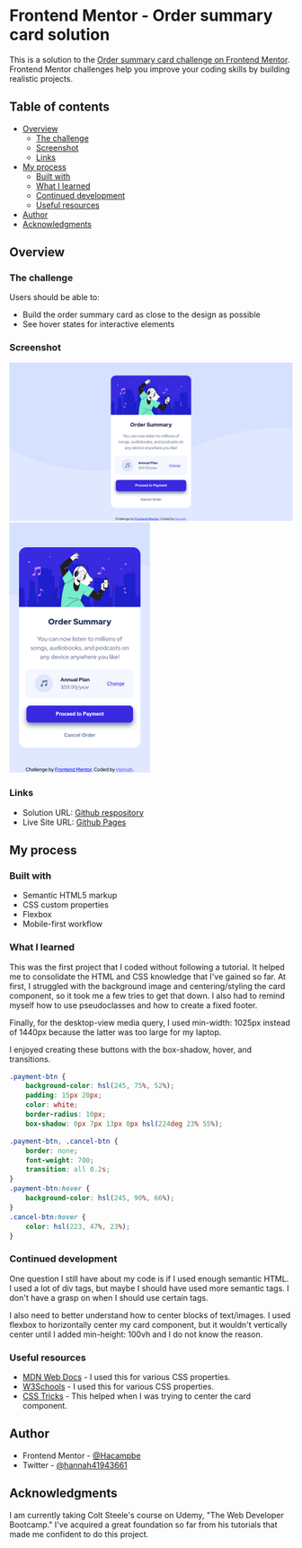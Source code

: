 # Frontend Mentor - Order summary card solution

This is a solution to the [Order summary card challenge on Frontend Mentor](https://www.frontendmentor.io/challenges/order-summary-component-QlPmajDUj). Frontend Mentor challenges help you improve your coding skills by building realistic projects. 

## Table of contents

- [Overview](#overview)
  - [The challenge](#the-challenge)
  - [Screenshot](#screenshot)
  - [Links](#links)
- [My process](#my-process)
  - [Built with](#built-with)
  - [What I learned](#what-i-learned)
  - [Continued development](#continued-development)
  - [Useful resources](#useful-resources)
- [Author](#author)
- [Acknowledgments](#acknowledgments)

## Overview 

### The challenge 
Users should be able to:

- Build the order summary card as close to the design as possible
- See hover states for interactive elements

### Screenshot

![Desktop-view screenshot](images/hacampbe.github.io_screenshot_desktop.png)
![Mobile-view screenshot](images/hacampbe.github.io_screenshot_mobile_view.png)

### Links

- Solution URL: [Github respository](https://github.com/Hacampbe/order-summary-component-main#readme)
- Live Site URL: [Github Pages](https://hacampbe.github.io/order-summary-component-main/)

## My process

### Built with

- Semantic HTML5 markup
- CSS custom properties
- Flexbox
- Mobile-first workflow

### What I learned

This was the first project that I coded without following a tutorial. It helped me to consolidate the HTML and CSS knowledge that I've gained so far. At first, I struggled with the background image and centering/styling the card component, so it took me a few tries to get that down. I also had to remind myself how to use pseudoclasses and how to create a fixed footer. 

Finally, for the desktop-view media query, I used min-width: 1025px instead of 1440px because the latter was too large for my laptop. 

I enjoyed creating these buttons with the box-shadow, hover, and transitions.

```css
.payment-btn {
    background-color: hsl(245, 75%, 52%);
    padding: 15px 20px;
    color: white;
    border-radius: 10px;
    box-shadow: 0px 7px 13px 0px hsl(224deg 23% 55%);
```
```css
.payment-btn, .cancel-btn {
    border: none;
    font-weight: 700;
    transition: all 0.2s;
}
.payment-btn:hover {
    background-color: hsl(245, 90%, 66%);
}
.cancel-btn:hover {
    color: hsl(223, 47%, 23%);
}
```

### Continued development

One question I still have about my code is if I used enough semantic HTML. I used a lot of div tags, but maybe I should have used more semantic tags. I don't have a grasp on when I should use certain tags. 

I also need to better understand how to center blocks of text/images. I used flexbox to horizontally center my card component, but it wouldn't vertically center until I added min-height: 100vh and I do not know the reason.

### Useful resources

- [MDN Web Docs](https://developer.mozilla.org/en-US/) - I used this for various CSS properties.
- [W3Schools](https://www.w3schools.com/css/default.asp) - I used this for various CSS properties.
- [CSS Tricks](https://css-tricks.com/centering-css-complete-guide/) - This helped when I was trying to center the card component.

## Author

- Frontend Mentor - [@Hacampbe](https://www.frontendmentor.io/profile/Hacampbe)
- Twitter - [@hannah41943661](https://twitter.com/hannah41943661)

## Acknowledgments

I am currently taking Colt Steele's course on Udemy, "The Web Developer Bootcamp." I've acquired a great foundation so far from his tutorials that made me confident to do this project. 
